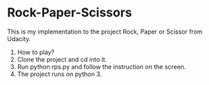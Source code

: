 # Rock-Paper-Scissors
This is my implementation to the project Rock, Paper or Scissor from Udacity.

1. How to play?
2. Clone the project and cd into it.
3. Run python rps.py and follow the instruction on the screen.
4. The project runs on python 3.
